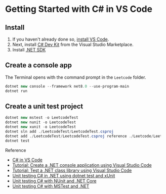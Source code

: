 # Getting Started with C# in VS Code

## Install

1. If you haven't already done so, [install VS Code](https://code.visualstudio.com).
2. Next, install [C# Dev Kit](https://marketplace.visualstudio.com/items?itemName=ms-dotnettools.csdevkit) from the Visual Studio Marketplace.
3. Install [.NET SDK](https://dotnet.microsoft.com/en-us/download)

## Create a console app

The Terminal opens with the command prompt in the `Leetcode` folder.

```csharp
dotnet new console --framework net8.0 --use-program-main
dotnet run
```

## Create a unit test project

```csharp
dotnet new mstest -o LeetcodeTest
dotnet new nunit -o LeetcodeTest
dotnet new xunit -o LeetcodeTest
dotnet sln add ./LeetcodeTest/LeetcodeTest.csproj
dotnet add ./LeetcodeTest/LeetcodeTest.csproj reference ./Leetcode/Leetcode.csproj
dotnet test
```

Reference
- [C# in VS Code](https://code.visualstudio.com/docs/csharp/introvideos-csharp)
- [Tutorial: Create a .NET console application using Visual Studio Code](https://learn.microsoft.com/en-us/dotnet/core/tutorials/with-visual-studio-code)
- [Tutorial: Test a .NET class library using Visual Studio Code](https://learn.microsoft.com/en-us/dotnet/core/tutorials/testing-library-with-visual-studio-code)
- [Unit testing C# in .NET using dotnet test and xUnit](https://learn.microsoft.com/en-us/dotnet/core/testing/unit-testing-with-dotnet-test)
- [Unit testing C# with NUnit and .NET Core](https://learn.microsoft.com/en-us/dotnet/core/testing/unit-testing-with-nunit)
- [Unit testing C# with MSTest and .NET](https://learn.microsoft.com/en-us/dotnet/core/testing/unit-testing-with-mstest)
